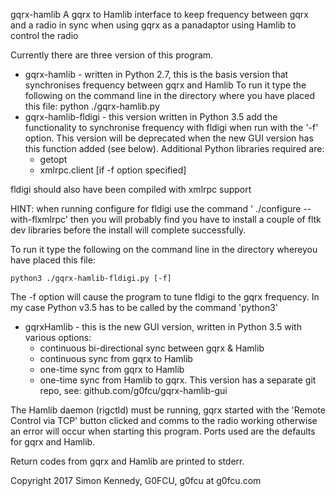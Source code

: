 gqrx-hamlib
A gqrx to Hamlib interface to keep frequency between gqrx and a radio in sync when using gqrx as a panadaptor using Hamlib to control the radio

Currently there are three version of this program.
- gqrx-hamlib - written in Python 2.7, this is the basis version that synchronises frequency between gqrx and Hamlib
To run it type the following on the command line in the directory where you have placed this file:
                  python ./gqrx-hamlib.py
- gqrx-hamlib-fldigi - this version written in Python 3.5 add the functionality to synchronise frequency with fldigi when run with the '-f' option. This version will be deprecated when the new GUI version has this function added (see below).
Additional Python libraries required are:
	- getopt
	- xmlrpc.client [if -f option specified]

fldigi should also have been compiled with xmlrpc support

HINT: when running configure for fldigi use the command ' ./configure --with-flxmlrpc' then you will probably 
find you have to install a couple of fltk dev libraries before the install will complete successfully.

To run it type the following on the command line in the directory whereyou have placed this file:
	
	python3 ./gqrx-hamlib-fldigi.py [-f]

The -f option will cause the program to tune fldigi to the gqrx frequency.
In my case Python v3.5 has to be called by the command 'python3'

- gqrxHamlib - this is the new GUI version, written in Python 3.5 with various options:
	- continuous bi-directional sync between gqrx & Hamlib
	- continuous sync from gqrx to Hamlib
	- one-time sync from gqrx to Hamlib
	- one-time sync from Hamlib to gqrx.
      This version has a separate git repo, see: github.com/g0fcu/gqrx-hamlib-gui
         
The Hamlib daemon (rigctld) must be running, gqrx started with the 'Remote Control via TCP' button clicked and comms to the radio working otherwise an error will occur when starting this program. Ports used are the defaults for gqrx and Hamlib.

Return codes from gqrx and Hamlib are printed to stderr.


Copyright 2017 Simon Kennedy, G0FCU, g0fcu at g0fcu.com
